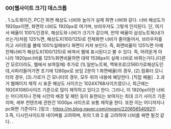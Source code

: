 ### 00[웹사이트 크기] 데스크톱
.
    1.노트북이건, PC건 화면 해상도 너비와 높이가 실제 화면 너비와 같다. 너비 해상도가 1920px이면, 화면의 너비도 1920px로 여기며, 브라우저도 그렇게 인지된다.
        단, 여기서 배율이 100%인경우, 해상도와 너비가 크기가 같으며, 만약 배율이 삼성노트북(내가 쓰는거)처럼 125%면, 해상도X(100/125)로 전체화면 너비가 줄어들어서,
        브라우저를 키고 사이트를 볼때 100%일때보다 화면이 커져 보인다. 즉, 화면비율이 125%면 아예 전체너비가 해상도X(100/125)로 바껴서 웹에 표시된다고 볼 수 있다.
        즉, 어려운게 아니라 1920px너비를 125%화면비율하면 대략 1536px이 실제 너비로 바뀌는거다.(다른건 모르더라도, 웹에서 보여질때)
        추가로
        (1).일반노트북, 맥북프로(2560가로해상도인데,사파리들어가면 초기에 1280px로 보임 2분의 1 화면배율)의 경우,
        (2).컴퓨터 모니터의 경우,
        (3).가로가 긴 모니터의 경우,
        모두 위의 내용에 해당한다.
        [직접 해봄]
.
    2.과거 웹페이지 제작 시 표준 해상도 사이즈는 1024X768사이즈였으나, 최근에는 1920X1080사이즈 기준으로 많이 제작하고
        있다고 한다. 그러나, 이 1920px이란 너비는 어디까지나 전체 시안의 배경 및 패턴 등이 표현되는 보여지는 최대 크기 사이즈
        기준이며, 세부 컨탠츠에 관한건 1000px 사이즈로 보통 제작을 한다. 또한 이는 어디까지나 pc화면 기준이다.
        [링크 : https://m.blog.naver.com/mogni/220656540921]
.    
    3.즉, 디시인사이드와 네이버를 고려하며, 위의 1.와 2.를 고려하여 너비를 짜면 될것 같다.
.